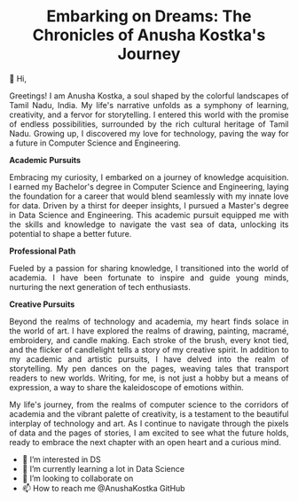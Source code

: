 
<h1 align="center">Embarking on Dreams: The Chronicles of Anusha Kostka's Journey</h1>

👋 Hi, <p align="justify">Greetings! I am Anusha Kostka, a soul shaped by the colorful landscapes of Tamil Nadu, India. My life's narrative unfolds as a symphony of learning, creativity, and a fervor for storytelling. I entered this world with the promise of endless possibilities, surrounded by the rich cultural heritage of Tamil Nadu. Growing up, I discovered my love for technology, paving the way for a future in Computer Science and Engineering.</p>

**Academic Pursuits**
<p align="justify">Embracing my curiosity, I embarked on a journey of knowledge acquisition. I earned my Bachelor's degree in Computer Science and Engineering, laying the foundation for a career that would blend seamlessly with my innate love for data. Driven by a thirst for deeper insights, I pursued a Master's degree in Data Science and Engineering. This academic pursuit equipped me with the skills and knowledge to navigate the vast sea of data, unlocking its potential to shape a better future.</p>

**Professional Path**
<p align="justify">Fueled by a passion for sharing knowledge, I transitioned into the world of academia.  I have been fortunate to inspire and guide young minds, nurturing the next generation of tech enthusiasts.</p>

**Creative Pursuits**
<p align="justify">Beyond the realms of technology and academia, my heart finds solace in the world of art. I have explored the realms of drawing, painting, macramé, embroidery, and candle making. Each stroke of the brush, every knot tied, and the flicker of candlelight tells a story of my creative spirit. In addition to my academic and artistic pursuits, I have delved into the realm of storytelling. My pen dances on the pages, weaving tales that transport readers to new worlds. Writing, for me, is not just a hobby but a means of expression, a way to share the kaleidoscope of emotions within.</p>


<p align="justify">My life's journey, from the realms of computer science to the corridors of academia and the vibrant palette of creativity, is a testament to the beautiful interplay of technology and art. As I continue to navigate through the pixels of data and the pages of stories, I am excited to see what the future holds, ready to embrace the next chapter with an open heart and a curious mind.</p>

- 👀 I’m interested in DS
- 🌱 I’m currently learning a lot in Data Science
- 💞️ I’m looking to collaborate on 
- 📫 How to reach me @AnushaKostka GitHub

<!---
AnushaKostka/AnushaKostka is a ✨ special ✨ repository because its `README.md` (this file) appears on your GitHub profile.
You can click the Preview link to take a look at your changes.
--->
